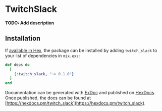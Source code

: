 # TwitchSlack

**TODO: Add description**

## Installation

If [available in Hex](https://hex.pm/docs/publish), the package can be installed
by adding `twitch_slack` to your list of dependencies in `mix.exs`:

```elixir
def deps do
  [
    {:twitch_slack, "~> 0.1.0"}
  ]
end
```

Documentation can be generated with [ExDoc](https://github.com/elixir-lang/ex_doc)
and published on [HexDocs](https://hexdocs.pm). Once published, the docs can
be found at [https://hexdocs.pm/twitch_slack](https://hexdocs.pm/twitch_slack).

